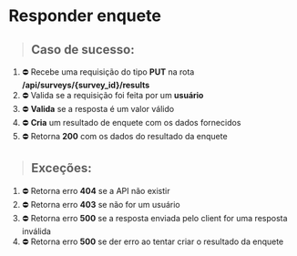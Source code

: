 # Responder enquete

> ## Caso de sucesso:

1. ⛔️ Recebe uma requisição do tipo **PUT** na rota **/api/surveys/{survey_id}/results**
2. ⛔️ Valida se a requisição foi feita por um **usuário**
3. ⛔️ **Valida** se a resposta é um valor válido
4. ⛔️ **Cria** um resultado de enquete com os dados fornecidos
5. ⛔️ Retorna **200** com os dados do resultado da enquete

> ## Exceções:

1. ⛔️ Retorna erro **404** se a API não existir
2. ⛔️ Retorna erro **403** se não for um usuário
3. ⛔️ Retorna erro **500** se a resposta enviada pelo client for uma resposta inválida
4. ⛔️ Retorna erro **500** se der erro ao tentar criar o resultado da enquete